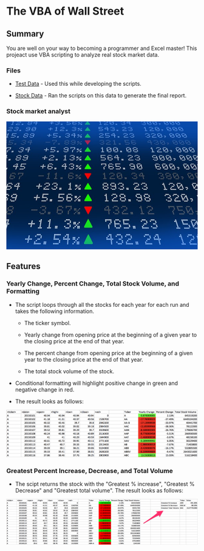 # The VBA of Wall Street

## Summary

You are well on your way to becoming a programmer and Excel master! This projeact use VBA scripting to analyze real stock market data.

### Files

* [Test Data](Resources/alphabetical_testing.xlsx) - Used this while developing the scripts.

* [Stock Data](Resources/Multiple_year_stock_data.xlsx) - Ran the scripts on this data to generate the final report.

### Stock market analyst

![stock Market](Images/stockmarket.jpg)

## Features

### Yearly Change, Percent Change, Total Stock Volume, and Formatting

* The script loops through all the stocks for each year for each run and takes the following information.

  * The ticker symbol.

  * Yearly change from opening price at the beginning of a given year to the closing price at the end of that year.

  * The percent change from opening price at the beginning of a given year to the closing price at the end of that year.

  * The total stock volume of the stock.

* Conditional formatting will highlight positive change in green and negative change in red.

* The result looks as follows:

![moderate_solution](Images/moderate_solution.png)

### Greatest Percent Increase, Decrease, and Total Volume

* The scipt returns the stock with the "Greatest % increase", "Greatest % Decrease" and "Greatest total volume". The result looks as follows:

![hard_solution](Images/hard_solution.png)

